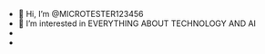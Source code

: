- 👋 Hi, I’m @MICROTESTER123456
- 👀 I’m interested in EVERYTHING ABOUT TECHNOLOGY AND AI
- 
- 



<!---
MICROTESTER123456/MICROTESTER123456 is a ✨ special ✨ repository because its `README.md` (this file) appears on your GitHub profile.
You can click the Preview link to take a look at your changes.
--->
